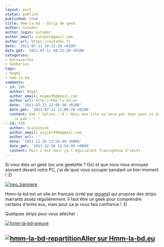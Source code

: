 ```yaml
---
layout: post
status: publish
published: true
title: Hmm-la-bd - Strip de geek
author: outadoc
author_login: outadoc
author_email: outadoc@gmail.com
author_url: https://outadoc.fr
date: '2011-07-11 10:12:28 +0100'
date_gmt: '2011-07-11 09:12:28 +0100'
categories:
- Découvertes
- Geekeries
tags:
- mogmi
- hmm-la-bd
comments:
- id: 186
  author: Mogmi
  author_email: mogmi95@gmail.com
  author_url: http://hmm-la-bd.eu
  date: '2011-07-11 12:06:38 +0100'
  date_gmt: '2011-07-11 11:06:38 +0100'
  content: Rah ! Salcon :'D ! Mais mon site ne sera pas down pour si peu ! Merci pour
    la pub :') !
- id: 430
  author: Scalpinock
  author_email: psyjet999@gmail.com
  author_url: ''
  date: '2011-12-26 13:54:49 +0000'
  date_gmt: '2011-12-26 12:54:49 +0000'
  content: Mais c'est donc ça l'équivalent francophone d'xkcd!
---
```

Si vous êtes un geek (ou une geekette ? Oo) et que vous vous ennuyez souvent devant votre PC, j'ai de quoi vous occuper pendant un bon moment ! :D

[![](https://outadoc.fr/wp-content/uploads/2011/07/neo_banniere1.png "neo_banniere")][1]

Hmm-la-bd est un site en français (créé par [mogmi][2]) qui propose des strips marrants assez régulièrement. Il faut être un geek pour comprendre certains d'entre eux, mais pour ça je vous fais confiance ! :D

Quelques strips pour vous allécher :

[![](https://outadoc.fr/wp-content/uploads/2011/07/134-preuve.png "hmm-la-bd-preuve")][3]

## [![](https://outadoc.fr/wp-content/uploads/2011/07/139-repartition.png "hmm-la-bd-repartition")][3][Aller sur Hmm-la-bd.eu][3]

[1]: https://outadoc.fr/wp-content/uploads/2011/07/neo_banniere1.png
[2]: https://twitter.com/#!/Mogmi95
[3]: http://hmm-la-bd.eu
